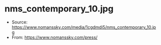 # nms_contemporary_10.jpg

- Source: https://www.nomanssky.com/media/1cgdmdi5/nms_contemporary_10.jpg
- From: https://www.nomanssky.com/press/
